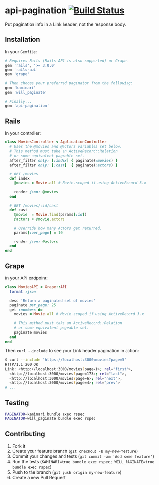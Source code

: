 # api-pagination [![Build Status](https://travis-ci.org/davidcelis/api-pagination.png)](https://travis-ci.org/davidcelis/api-pagination)

Put pagination info in a Link header, not the response body.

## Installation

In your `Gemfile`:

```ruby
# Requires Rails (Rails-API is also supported) or Grape.
gem 'rails', '>= 3.0.0'
gem 'rails-api'
gem 'grape'

# Then choose your preferred paginator from the following:
gem 'kaminari'
gem 'will_paginate'

# Finally...
gem 'api-pagination'
```

## Rails

In your controller:

```ruby
class MoviesController < ApplicationController
  # Uses the @movies and @actors variables set below.
  # This method must take an ActiveRecord::Relation
  # or some equivalent pageable set.
  after_filter only: [:index] { paginate(:movies) }
  after_filter only: [:cast]  { paginate(:actors) }

  # GET /movies
  def index
    @movies = Movie.all # Movie.scoped if using ActiveRecord 3.x

    render json: @movies
  end

  # GET /movies/:id/cast
  def cast
    @movie  = Movie.find(params[:id])
    @actors = @movie.actors

    # Override how many Actors get returned.
    params[:per_page] = 10

    render json: @actors
  end
end
```

## Grape

In your API endpoint:

```ruby
class MoviesAPI < Grape::API
  format :json

  desc 'Return a paginated set of movies'
  paginate per_page: 25
  get :numbers do
    movies = Movie.all # Movie.scoped if using ActiveRecord 3.x

    # This method must take an ActiveRecord::Relation
    # or some equivalent pageable set.
    paginate movies
  end
end
```

Then `curl --include` to see your Link header pagination in action:

```bash
$ curl --include 'https://localhost:3000/movies?page=5'
HTTP/1.1 200 OK
Link: <http://localhost:3000/movies?page=1>; rel="first">,
  <http://localhost:3000/movies?page=173>; rel="last">,
  <http://localhost:3000/movies?page=6>; rel="next">,
  <http://localhost:3000/movies?page=4>; rel="prev">
# ...
```

## Testing

```bash
PAGINATOR=kaminari bundle exec rspec
PAGINATOR=will_paginate bundle exec rspec
```

## Contributing

1. Fork it
2. Create your feature branch (`git checkout -b my-new-feature`)
3. Commit your changes and tests (`git commit -am 'Add some feature'`)
4. Run the tests (`KAMINARI=true bundle exec rspec; WILL_PAGINATE=true bundle exec rspec`)
5. Push to the branch (`git push origin my-new-feature`)
6. Create a new Pull Request

[kaminari]: https://github.com/amatsuda/kaminari
[will_paginate]: https://github.com/mislav/will_paginate
